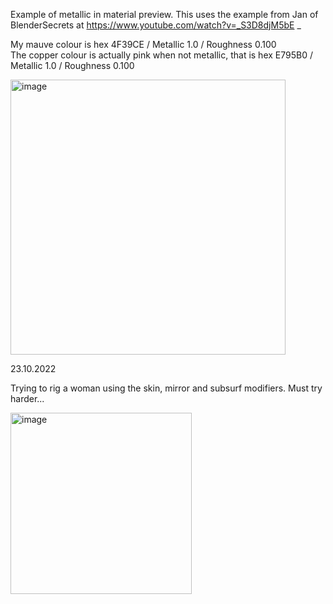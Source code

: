 Example of metallic in material preview. This uses the example from Jan of BlenderSecrets at https://www.youtube.com/watch?v=_S3D8djM5bE _

My mauve colour is hex 4F39CE / Metallic 1.0 / Roughness 0.100  
The copper colour is actually pink when not metallic, that is hex E795B0 / Metallic 1.0 / Roughness 0.100  




<img width="440" alt="image" src="https://user-images.githubusercontent.com/11707983/195389878-e9e53133-a0dd-4cbc-98dd-9e1efbd45e62.png">

23.10.2022

Trying to rig a woman using the skin, mirror and subsurf modifiers. Must try harder...

<img width="290" alt="image" src="https://user-images.githubusercontent.com/11707983/197406896-68467c47-e7ec-43c5-b20b-99a276f5a76c.png">

